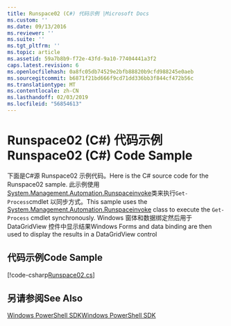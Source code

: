 ```yaml
---
title: Runspace02 (C#) 代码示例 |Microsoft Docs
ms.custom: ''
ms.date: 09/13/2016
ms.reviewer: ''
ms.suite: ''
ms.tgt_pltfrm: ''
ms.topic: article
ms.assetid: 59a7b8b9-f72e-43fd-9a10-77404441a3f2
caps.latest.revision: 6
ms.openlocfilehash: 0a8fc05db74529e2bfb88820b9cfd988245e0aeb
ms.sourcegitcommit: b6871f21bd666f9cd71dd336bb3f844cf472b56c
ms.translationtype: MT
ms.contentlocale: zh-CN
ms.lasthandoff: 02/03/2019
ms.locfileid: "56854613"
---
```

# <a name="runspace02-c-code-sample"></a><span data-ttu-id="011fc-102">Runspace02 (C#) 代码示例</span><span class="sxs-lookup"><span data-stu-id="011fc-102">Runspace02 (C#) Code Sample</span></span>

<span data-ttu-id="011fc-103">下面是C#源 Runspace02 示例代码。</span><span class="sxs-lookup"><span data-stu-id="011fc-103">Here is the C# source code for the Runspace02 sample.</span></span> <span data-ttu-id="011fc-104">此示例使用[System.Management.Automation.Runspaceinvoke](/dotnet/api/System.Management.Automation.RunspaceInvoke)类来执行`Get-Process`cmdlet 以同步方式。</span><span class="sxs-lookup"><span data-stu-id="011fc-104">This sample uses the [System.Management.Automation.Runspaceinvoke](/dotnet/api/System.Management.Automation.RunspaceInvoke) class to execute the `Get-Process` cmdlet synchronously.</span></span> <span data-ttu-id="011fc-105">Windows 窗体和数据绑定然后用于 DataGridView 控件中显示结果</span><span class="sxs-lookup"><span data-stu-id="011fc-105">Windows Forms and data binding are then used to display the results in a DataGridView control</span></span>

## <a name="code-sample"></a><span data-ttu-id="011fc-106">代码示例</span><span class="sxs-lookup"><span data-stu-id="011fc-106">Code Sample</span></span>

[!code-csharp[Runspace02.cs](../../powershell-sdk-samples/SDK-2.0/csharp/Runspace02/Runspace02.cs#L11-L82 "Runspace02.cs")]

## <a name="see-also"></a><span data-ttu-id="011fc-107">另请参阅</span><span class="sxs-lookup"><span data-stu-id="011fc-107">See Also</span></span>

[<span data-ttu-id="011fc-108">Windows PowerShell SDK</span><span class="sxs-lookup"><span data-stu-id="011fc-108">Windows PowerShell SDK</span></span>](../windows-powershell-reference.md)